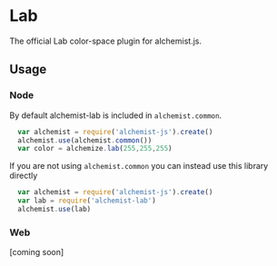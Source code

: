 Lab
===

The official Lab color-space plugin for alchemist.js.

Usage
-----

### Node

By default alchemist-lab is included in `alchemist.common`.

```js
  var alchemist = require('alchemist-js').create()
  alchemist.use(alchemist.common())
  var color = alchemize.lab(255,255,255)
```

If you are not using `alchemist.common` you can instead use this library directly

```js
  var alchemist = require('alchemist-js').create()
  var lab = require('alchemist-lab')
  alchemist.use(lab)
```

### Web

[coming soon]
